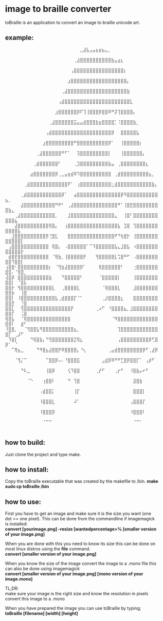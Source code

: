 # image to braille converter
toBraille is an application to convert an image to braille unicode art.
## example: 
⠀⠀⠀⠀⠀⠀⠀⠀⠀⠀⠀⠀⠀⠀⠀⠀⠀⠀⠀⠀⠀⠀⠀⠀⣀⣼⣧⣠⣤⣦⣶⣦⣄⡀⠀⠀⠀⠀⠀⠀⠀⠀⠀⠀⠀⠀⠀⠀⠀⠀⠀⠀⠀⠀⠀⠀ ⠀⠀⠀⠀⠀⠀⠀⠀⠀⠀⠀⠀⠀⠀⠀⠀⠀⠀⠀⠀⠀⠀⢀⣼⣿⣿⣿⣿⣿⣿⣿⣿⣿⣿⣷⣤⣴⣆⠀⠀⠀⠀⠀⠀⠀⠀⠀⠀⠀⠀⠀⠀⠀⠀⠀⠀ ⠀⠀⠀⠀⠀⠀⠀⠀⠀⠀⠀⠀⠀⠀⠀⠀⠀⠀⠀⠀⠀⢠⣿⣿⣿⣿⣿⣿⣿⣿⣿⣿⣿⣿⣿⣿⣿⣿⡆⠀⠀⠀⠀⠀⠀⠀⠀⠀⠀⠀⠀⠀⠀⠀⠀⠀ ⠀⠀⠀⠀⠀⠀⠀⠀⠀⠀⠀⠀⠀⠀⠀⠀⠀⠀⠀⠀⣰⣿⣿⣿⣿⣿⣿⣿⣿⣿⣿⣿⣿⣿⣿⣿⣿⣿⣿⡄⠀⠀⠀⠀⠀⠀⠀⠀⠀⠀⠀⠀⠀⠀⠀⠀
⠀⠀⠀⠀⠀⠀⠀⠀⠀⠀⠀⠀⠀⠀⠀⠀⠀⠀⢀⣼⣿⣿⣿⣿⣿⣿⣿⣿⣿⣿⣿⣿⣿⣿⣿⣿⣿⣿⣿⣷⠀⠀⠀⠀⠀⠀⠀⠀⠀⠀⠀⠀⠀⠀⠀⠀ ⠀⠀⠀⠀⠀⠀⠀⠀⠀⠀⠀⠀⠀⠀⠀⠀⠀⢠⣾⣿⣿⣿⣿⣿⣿⣿⣿⣿⣿⣿⣿⣿⣿⣿⣿⣿⣿⣿⣿⣿⣇⠀⠀⠀⠀⠀⠀⠀⠀⠀⠀⠀⠀⠀⠀⠀ ⠀⠀⠀⠀⠀⠀⠀⠀⠀⠀⠀⠀⠀⠀⠀⠀⣰⣿⣿⣿⣿⣿⣿⡿⠏⢹⢸⣿⣿⣿⡿⣿⣿⠿⠛⡽⢹⣿⣿⣿⣿⡄⠀⠀⠀⠀⠀⠀⠀⠀⠀⠀⠀⠀⠀⠀
⠀⠀⠀⠀⠀⠀⠀⠀⠀⠀⠀⠀⠀⠀⢀⣼⣿⣿⣿⣿⣿⣿⣭⣤⣤⣾⣿⣿⣿⣷⣶⣿⣿⣿⣿⡁⠨⣿⣿⣿⣿⣷⡀⠀⠀⠀⠀⠀⠀⠀⠀⠀⠀⠀⠀⠀
⠀⠀⠀⠀⠀⠀⠀⠀⠀⠀⠀⠀⠀⢠⣾⣿⣿⣿⣿⣿⣿⣿⣿⣿⣿⣿⣿⣿⣿⣿⣿⣿⣿⣿⡿⠀⠀⣿⣿⣿⣿⣿⣧⠀⠀⠀⠀⠀⠀⠀⠀⠀⠀⠀⠀⠀
⠀⠀⠀⠀⠀⠀⠀⠀⠀⠀⠀⠀⣰⣿⣿⣿⣿⣿⣿⣿⣿⣿⠛⣿⣿⣿⣿⣿⣿⣿⣿⣿⣿⡿⠁⠀⠀⢸⣿⣿⣿⣿⣿⡆⠀⠀⠀⠀⠀⠀⠀⠀⠀⠀⠀⠀
⠀⠀⠀⠀⠀⠀⠀⠀⠀⠀⢀⣼⣿⣿⣿⣿⣿⣿⠛⠋⠁⠀⠀⢽⣿⣿⣿⣿⣿⣿⣿⣿⣿⡇⠀⠀⠀⢸⣿⣿⣿⣿⣿⣿⡄⠀⠀⠀⠀⠀⠀⠀⠀⠀⠀⠀
⠀⠀⠀⠀⠀⠀⠀⠀⠀⢀⣾⣿⣿⣿⣿⣿⣿⠃⠀⠀⠀⠀⢀⣹⣿⣿⣿⣿⣿⣿⣿⣿⣿⣷⣤⠀⢀⣿⣿⣿⣿⣿⣿⣿⣿⣆⠀⠀⠀⠀⠀⠀⠀⠀⠀⠀
⠀⠀⠀⠀⠀⠀⠀⠀⣴⣿⣿⣿⣿⣿⣿⣿⡿⢀⣀⣤⣶⣾⠿⠹⣿⣿⣿⣿⣿⣿⣿⣿⣿⣿⠀⢀⣾⣿⣿⣿⣿⣿⣿⣿⣿⣿⣦⡀⠀⠀⠀⠀⠀⠀⠀⠀
⠀⠀⠀⠀⠀⠀⢀⣾⣿⣿⣿⣿⣿⣿⣿⣿⣿⣿⣿⣿⠟⠁⠀⢰⣿⣿⣿⣿⣿⣿⣿⣿⣿⣿⣂⣾⣿⣿⣿⣿⣿⣿⣿⣿⣿⣿⣿⣷⡄⠀⠀⠀⠀⠀⠀⠀
⠀⠀⠀⠀⠀⢀⣾⣿⣿⣿⣿⣿⣿⣿⣿⣿⣿⣿⡿⠁⠀⠀⣴⣿⣿⣿⣿⣿⣿⣿⣿⣿⣿⣿⣿⣿⣿⡿⠻⣿⣿⣿⣿⣿⣿⣿⣿⣿⣿⣦⡀⠀⠀⠀⠀⠀
⠀⠀⠀⠀⠀⣼⣿⣿⣿⣿⣿⣿⣿⣿⣿⣿⠛⠟⠃⠀⢀⣼⣿⣿⣿⣿⣿⣿⣿⣿⣿⣿⣿⣿⣿⣿⠛⠁⢸⣿⣟⣿⣿⣿⣿⣿⣿⣿⣿⣿⣷⣄⠀⠀⠀⠀
⠀⠀⠀⢀⣼⣿⣿⣿⣿⣿⣿⣿⣿⣿⣿⣿⡀⠀⠀⠀⣸⣿⣿⣿⣿⣿⣿⣿⣿⣿⣿⣿⣿⣿⣿⣄⠀⠀⢸⣿⠃⣿⣿⣿⣿⣿⣿⣿⣿⣿⣿⣿⣦⠀⠀⠀
⠀⠀⠀⣼⣿⣿⣿⣿⣿⣿⣿⣿⣿⣿⢿⣿⡄⠀⠀⢰⣿⣿⣿⣿⣿⣿⣿⣿⣿⣿⣿⣿⣿⣿⣿⣿⣧⠀⣹⣿⠀⢹⣿⣿⣿⣿⣿⣿⣿⣿⣿⣿⣿⣧⠀⠀
⠀⠀⣸⣿⣿⣿⣿⣿⣿⣿⣿⣿⣿⡿⢘⣿⣇⠀⠀⠀⣿⣿⣿⣿⣿⣿⣿⣿⣿⣿⣿⣿⣿⣿⣿⠟⠙⢷⣿⡗⠀⢸⣿⣿⣿⣿⣿⣿⣿⣿⣿⣿⣿⣿⡇⠀
⠀⢠⣿⣿⣿⣿⣿⣿⣿⣿⣿⣿⣿⣿⠀⢿⣿⡄⠀⠠⣿⣿⣿⣿⣿⣿⠁⠉⠹⣿⣿⣿⣿⣿⣿⣧⣄⣸⣿⣧⠀⠰⣿⣿⣿⣿⣿⣿⣿⣿⣿⣿⣿⣿⡗⠀
⠀⣾⣿⣟⣿⣿⣿⣿⣿⣿⣿⣿⣿⣿⠀⠈⢿⣷⡀⢸⣿⣿⣿⣿⣿⡟⠀⠀⠀⢻⣿⣿⣿⣿⣿⣇⢩⣿⠛⠋⠀⠠⣿⣿⣿⣿⣿⣿⣿⣿⣿⠹⣿⣿⡇⠀
⢰⣿⣿⠂⣿⣿⣿⣿⣿⣿⣿⣿⣿⣿⡆⠀⠈⢻⣷⣼⣿⣿⣿⣿⡿⠁⠀⠀⠀⠀⢿⣿⣿⣿⣿⣿⣿⠃⠀⠀⠀⢐⣿⣿⣿⣿⣿⣿⣿⣿⣿⠄⠈⢿⣿⡀
⢼⣿⡿⠀⣿⣿⣿⣿⣿⣿⣿⣿⣿⣿⣷⠀⠀⠀⠙⣿⣿⣿⣿⣿⠃⠀⠀⠀⠀⠀⠈⣿⣿⣿⣿⣿⡇⠀⠀⠀⠀⢸⣿⣿⣿⣿⣿⣿⣿⣿⣿⡇⠀⠈⣿⡧
⣿⣿⡗⠀⢻⣿⣿⣿⣿⣿⣿⣿⣿⣿⣿⣇⠀⠀⢀⣿⣿⣿⣿⣇⠀⠀⠀⠀⠀⠀⠀⠈⢿⣿⣿⣿⣇⠀⠀⠀⠀⣸⣿⣿⣿⣿⣿⣿⣿⣿⣿⡷⠀⠀⢸⣿
⣿⣿⡇⠀⠸⣿⣿⣿⣿⣿⣿⣿⣿⣿⣿⣿⣧⢀⣾⣿⣿⣿⡏⠈⠁⠀⠀⠀⠀⠀⠀⢀⡼⣿⣿⣿⣿⣆⠀⠀⠀⣿⣿⣿⣿⣿⣿⣿⣿⣿⣿⣟⠀⠀⢘⣿
⣿⣿⣇⠀⠀⢻⣿⣿⣿⣿⣿⣿⣿⣿⣿⣿⣿⣿⣿⣿⣿⡟⠀⠀⠀⠀⠀⠀⠀⢀⠴⠋⠀⠘⣿⣿⣿⣿⣦⡀⣸⣿⣿⣿⣿⣿⣿⣿⣿⣿⣿⡏⠀⠀⢨⣿
⢿⣿⣧⠀⠀⠈⢿⣿⣿⣿⣿⣿⣿⣿⣿⣿⣿⣿⣿⣿⣿⠀⠀⠀⠀⠀⠀⠀⠀⠀⠀⠀⠀⠀⠈⠻⣿⣿⣿⣿⣿⣿⣿⣿⣿⣿⣿⣿⣿⣿⣿⠇⠀⠀⣾⠃
⠸⣿⣿⡀⠀⠀⠈⢻⣿⣿⣧⠻⣿⣿⣿⣿⣿⣿⣿⣿⣿⣿⣦⡀⠀⠀⠀⠀⠀⠀⠀⠀⠀⠀⠀⠀⢹⣿⣿⣿⣿⣿⣿⣿⣿⣿⣿⣿⣿⣿⡏⠀⢀⡼⠋⠀
⠀⠹⣿⡇⠀⠀⠀⠀⠙⢿⣿⣷⡄⠙⢻⣿⣿⣿⣿⣿⣿⣿⣝⢿⣆⠀⠀⠀⠀⠀⠀⠀⠀⠀⠀⠀⢠⣿⣿⣿⣿⣿⣿⣿⣿⣿⡿⢋⣿⡿⠁⠀⠈⠀⠀⠀
⠀⠀⠉⢿⣦⣀⠀⠀⠀⠀⠙⠻⣿⣦⣼⣿⣿⡟⠿⣿⣿⣿⣿⡄⠘⢆⠀⠀⠀⠀⠀⠀⠀⢀⣤⣾⣿⣿⣿⣿⣿⣿⣿⣿⡿⠋⢀⣼⡿⠀⠀⠀⠀⠀⠀⠀
⠀⠀⠀⠈⢻⡌⠉⠀⠀⠀⠀⠀⠀⠉⣿⣿⡿⠤⠄⠘⣿⣿⣿⣯⠀⠀⠀⠀⠀⠀⠀⣠⣾⡿⠿⠛⠛⣋⣿⡿⣿⣿⡏⠁⠀⢠⡾⠋⠀⠀⠀⠀⠀⠀⠀⠀
⠀⠀⠀⠀⠀⠙⠧⣀⠀⠀⠀⠀⠀⢸⣿⡿⠀⠀⠀⠀⢪⠹⣿⣿⠀⠀⠀⠀⠀⢀⡞⠋⠀⠀⠀⢀⡖⠋⠀⠀⠸⣿⣷⡤⠖⠋⠀⠀⠀⠀⠀⠀⠀⠀⠀⠀
⠀⠀⠀⠀⠀⠀⠀⠈⠑⠀⠀⠀⢰⣿⣿⠇⠀⠀⠀⠀⠙⠀⢹⣿⠀⠀⠀⠀⠀⠀⠀⠀⠀⠀⠀⠀⠀⠀⠀⠀⠀⣽⣿⣷⠀⠀⠀⠀⠀⠀⠀⠀⠀⠀⠀⠀
⠀⠀⠀⠀⠀⠀⠀⠀⠀⠀⠀⠠⣾⣿⣿⡅⠀⠀⠀⠀⠀⠀⢸⡏⠀⠀⠀⠀⠀⠀⠀⠀⠀⠀⠀⠀⠀⠀⠀⠀⠀⣿⣿⣿⡇⠀⠀⠀⠀⠀⠀⠀⠀⠀⠀⠀
⠀⠀⠀⠀⠀⠀⠀⠀⠀⠀⠀⠸⣿⣿⣿⣇⠀⠀⠀⠀⠀⠀⠼⠁⠀⠀⠀⠀⠀⠀⠀⠀⠀⠀⠀⠀⠀⠀⠀⠀⢠⣿⣿⣿⡏⠀⠀⠀⠀⠀⠀⠀⠀⠀⠀⠀
⠀⠀⠀⠀⠀⠀⠀⠀⠀⠀⠀⠸⣿⣿⣿⡿⠀⠀⠀⠀⠀⠀⠀⠀⠀⠀⠀⠀⠀⠀⠀⠀⠀⠀⠀⠀⠀⠀⠀⠀⠸⣿⣿⣿⠇⠀⠀⠀⠀⠀⠀⠀⠀⠀⠀⠀
⠀⠀⠀⠀⠀⠀⠀⠀⠀⠀⠀⠀⠈⠉⠉⠀⠀⠀⠀⠀⠀⠀⠀⠀⠀⠀⠀⠀⠀⠀⠀⠀⠀⠀⠀⠀⠀⠀⠀⠀⠀⠈⠉⠁⠀⠀⠀⠀⠀⠀⠀⠀⠀⠀⠀⠀

## how to build:
Just clone the project and type make.

## how to install:
Copy the toBraille executable that was created by the makefile to /bin.
**make**  
**sudo cp toBraille /bin**  

## how to use:
First you have to get an image and make sure it is the size you want (one dot == one pixel). This can be done from the commandline if imagemagick is installed:  
**convert [yourimage.png] -resize [wantedpercentage>% [smaller version of your image.png]**  

When you are done with this you need to know its size this can be done on most linux distros using the **file** command.  
**convert [smaller version of your image.png]**  

When you know the size of the image convert the image to a .mono file this can also be done using imagemagick  
**convert [smaller version of your image.png] [mono version of your image.mono]**  

TL;DR:  
make sure your image is the right size and know the resolution in pixels  
convert this image to a .mono  

When you have prepared the image you can use toBraille by typing;  
**toBraille [filename] [width] [height]**  
